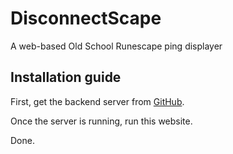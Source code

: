 # DisconnectScape

A web-based Old School Runescape ping displayer

## Installation guide

First, get the backend server from [GitHub](https://github.com/wallnutkraken/DCScape_Backend).

Once the server is running, run this website.

Done.
